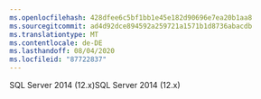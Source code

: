 ```yaml
---
ms.openlocfilehash: 428dfee6c5bf1bb1e45e182d90696e7ea20b1aa8
ms.sourcegitcommit: ad4d92dce894592a259721a1571b1d8736abacdb
ms.translationtype: MT
ms.contentlocale: de-DE
ms.lasthandoff: 08/04/2020
ms.locfileid: "87722837"
---
```

 <span data-ttu-id="d1b1a-101">SQL Server 2014 (12.x)</span><span class="sxs-lookup"><span data-stu-id="d1b1a-101">SQL Server 2014 (12.x)</span></span>